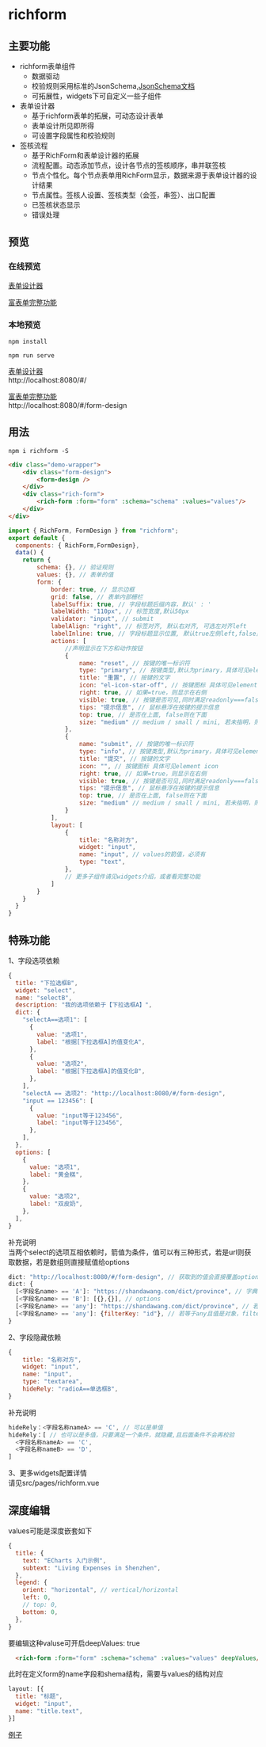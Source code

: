 # richform

## 主要功能
* richform表单组件
    * 数据驱动
    * 校验规则采用标准的JsonSchema,[JsonSchema文档](https://github.com/jingyuLin1999/richform/blob/main/JSON-Schema.md)
    * 可拓展性，widgets下可自定义一些子组件
* 表单设计器 
    * 基于richform表单的拓展，可动态设计表单
    * 表单设计所见即所得
    * 可设置字段属性和校验规则
* 签核流程 
    * 基于RichForm和表单设计器的拓展
    * 流程配置。动态添加节点，设计各节点的签核顺序，串并联签核
    * 节点个性化。每个节点表单用RichForm显示，数据来源于表单设计器的设计结果
    * 节点属性。签核人设置、签核类型（会签，串签）、出口配置
    * 已签核状态显示
    * 错误处理

## 预览

### 在线预览

[表单设计器](http://117.73.12.76/demo/richform/#/ )  

[富表单完整功能](http://117.73.12.76/demo/richform/#/form-design )   

### 本地预览
```
npm install

npm run serve
```
[表单设计器](http://localhost:8080/#/ )  
http://localhost:8080/#/  
 
[富表单完整功能](http://localhost:8080/#/form-design )   
http://localhost:8080/#/form-design   

## 用法
```
npm i richform -S
```

```html
<div class="demo-wrapper">
    <div class="form-design">
        <form-design />
    </div>
    <div class="rich-form">
        <rich-form :form="form" :schema="schema" :values="values"/>
    </div>
</div>
```

```js
import { RichForm, FormDesign } from "richform";
export default {
  components: { RichForm,FormDesign},
  data() {
    return {
        schema: {}, // 验证规则
        values: {}, // 表单的值
        form: {
            border: true, // 显示边框
            grid: false, // 表单内部栅栏
            labelSuffix: true, // 字段标题后缀内容，默认' : '
            labelWidth: "110px", // 标签宽度,默认50px
            validator: "input", // submit
            labelAlign: "right", // 标签对齐, 默认右对齐, 可选左对齐left
            labelInline: true, // 字段标题显示位置, 默认true左侧left,false显示在top上方
            actions: [
                //声明显示在下方和动作按钮
                {
                    name: "reset", // 按键的唯一标识符
                    type: "primary", // 按键类型,默认为primary，具体可见element button
                    title: "重置", // 按键的文字
                    icon: "el-icon-star-off", // 按键图标 具体可见element icon
                    right: true, // 如果=true，则显示在右侧
                    visible: true, // 按键是否可见,同时满足readonly===false和设置为true才会显示,默认为true
                    tips: "提示信息", // 鼠标悬浮在按键的提示信息
                    top: true, // 是否在上面, false则在下面
                    size: "medium" // medium / small / mini, 若未指明，则等同于form.size
                },
                {
                    name: "submit", // 按键的唯一标识符
                    type: "info", // 按键类型,默认为primary，具体可见element button
                    title: "提交", // 按键的文字
                    icon: "", // 按键图标 具体可见element icon
                    right: true, // 如果=true，则显示在右侧
                    visible: true, // 按键是否可见,同时满足readonly===false和设置为true才会显示,默认为true
                    tips: "提示信息", // 鼠标悬浮在按键的提示信息
                    top: true, // 是否在上面, false则在下面
                    size: "medium" // medium / small / mini, 若未指明，则等同于form.size
                }
            ],
            layout: [
                {
                    title: "名称对方",
                    widget: "input",
                    name: "input", // values的箭值，必须有
                    type: "text",
                },
                // 更多子组件请见widgets介绍，或者看完整功能
            ]
        }
    }
  }
}
```

## 特殊功能  
1、字段选项依赖  
```js
{
  title: "下拉选框B",
  widget: "select",
  name: "selectB",
  description: "我的选项依赖于【下拉选框A】",
  dict: {
    "selectA==选项1": [
      {
        value: "选项1",
        label: "根据[下拉选框A]的值变化A",
      },
      {
        value: "选项2",
        label: "根据[下拉选框A]的值变化B",
      },
    ],
    "selectA == 选项2": "http://localhost:8080/#/form-design",
    "input == 123456": [
      {
        value: "input等于123456",
        label: "input等于123456",
      },
    ],
  },
  options: [
    {
      value: "选项1",
      label: "黄金糕",
    },
    {
      value: "选项2",
      label: "双皮奶",
    },
  ],
}
```
补充说明  
当两个select的选项互相依赖时，箭值为条件，值可以有三种形式，若是url则获取数据，若是数组则直接赋值给options  
```js
dict: "http://localhost:8080/#/form-design", // 获取到的值会直接覆盖options
dict: {  
  [<字段名name> == 'A']: "https://shandawang.com/dict/province", // 字典，
  [<字段名name> == 'B']: [{},{}], // options
  [<字段名name> == 'any']: "https://shandawang.com/dict/province", // 若等于any且值是url，<字段名name>的值只要变化，就会带上<字段名name>值到后端过滤获取字典
  [<字段名name> == 'any']: {filterKey: "id"}, // 若等于any且值是对象，filterKey字段和options都必须有。<字段名name>的值只要变化，就会带上<字段名name>值到options中过滤。有一种特殊应用，当被依赖的字段值变化了，根据被依赖选项({label,value,other})的某个字段的值到当前options过滤，此时可配beRelyFilterKey如 {filterKey: "id",beRelyFilterKey: "other"}
}
```
2、字段隐藏依赖 
```js
{
    title: "名称对方",
    widget: "input",
    name: "input",
    type: "textarea",
    hideRely: "radioA==单选框B",
}
```
补充说明
```js
hideRely：<字段名称nameA> == 'C', // 可以是单值  
hideRely：[ // 也可以是多值，只要满足一个条件，就隐藏,且后面条件不会再校验   
  <字段名称nameA> == 'C',  
  <字段名称nameB> == 'D',
]
```
3、更多widgets配置详情  
请见src/pages/richform.vue

## 深度编辑  
values可能是深度嵌套如下  
```js
{
  title: {
    text: "ECharts 入门示例",
    subtext: "Living Expenses in Shenzhen",
  },
  legend: {
    orient: "horizontal", // vertical/horizontal
    left: 0,
    // top: 0,
    bottom: 0,
  },
}
```
要编辑这种valuse可开启deepValues: true  
```html
  <rich-form :form="form" :schema="schema" :values="values" deepValues/>
```
此时在定义form的name字段和shema结构，需要与values的结构对应    
```js
layout: [{
  title: "标题",
  widget: "input",
  name: "title.text",
}]
```
[例子](http://117.73.12.76/demo/richform/#/deep-values )  
